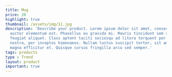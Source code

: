 ```yaml
---
title: Mug
price: 20
highlight: true
thumbnail: /assets/img/11.jpg
description: 'Describe your product. Lorem ipsum dolor sit amet, consectetur adipiscing elit. Proin quis tincidunt arcu. Vivamus nunc nulla, mattis in risus eget,
  auctor elementum est. Phasellus eu gravida mi. Mauris tincidunt sem sed
  feugiat aliquet. Class aptent taciti sociosqu ad litora torquent per conubia
  nostra, per inceptos himenaeos. Nullam luctus suscipit tortor, sit amet rutrum
  magna efficitur et. Quisque cursus fringilla arcu sed semper.'
tags: products
type : Trend
layout: product
important: true
---
```

